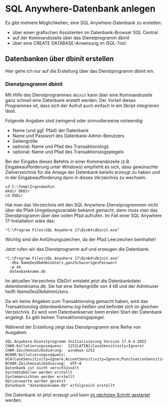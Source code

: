 # SQL Anywhere-Datenbank anlegen

Es gibt mehrere Möglichkeiten, eine SQL Anywhere-Datenbank zu erstellen:

- über einen grafischen Assistenten im Datenbank-Browser SQL Central
- auf der Kommandozeile über das Dienstprogramm dbinit
- über eine CREATE DATABASE-Anweisung im iSQL-Tool

## Datenbanken über dbinit erstellen

Hier gehe ich nur auf die Erstellung über das Dienstprogramm dbinit ein.

### Dienstprogramm dbinit

Mit Hilfe des Dienstprogrammes `dbinit` kann über eine Kommandozeile ganz schnell eine Datenbank erstellt werden. Der Vorteil dieses Programmes ist, dass sich der Aufruf auch einfach in ein Skript integrieren lässt.

Folgende Angaben sind zwingend oder sinnvollerweise notwendig:

- Name (und ggf. Pfad) der Datenbank
- Name und Passwort des Datenbank-Admin-Benutzers
- Seitengröße
- optional: Name und Pfad des Transaktionslogs
- optional: Name und Pfad des Transaktionslogspiegels

Bei der Eingabe dieses Befehls in einer Kommandozeile (z.B. Eingabeaufforderung unter Windows) empfiehlt es sich, dass gewünschte Zielverzeichnis für die Anlage der Datenbank bereits erzeugt zu haben und in der Eingabeaufforderung dann in dieses Verzeichnis zu wechseln.

```shell
cd C:\Temp\Irgendwohin
mkdir DbDir
cd DbDir
```



Hat man das Verzeichnis mit den SQL Anywhere-Dienstprogrammen nicht über die Pfad-Umgebungsvariable bekannt gemacht, dann muss man das Dienstprogramm über den vollen Pfad aufrufen. Im Fall einer SQL Anywhere 17-Installation wäre das:

```shell
"C:\Program Files\SQL Anywhere 17\Bin64\dbinit.exe"
```

Wichtig sind die Anführungszeichen, da der Pfad Leerzeichen beinhaltet!

Jetzt rufen wir das Dienstprogramm auf und erzeugen die Datenbank:

```shell
"C:\Program Files\SQL Anywhere 17\Bin64\dbinit.exe"
  -dba NameDesDbAdminUsers,ganzSchwierigesPasswort
  -p 4k
  datenbankname.db
```

Im aktuellen Verzeichnis (DbDir) entsteht jetzt die Datenbankdatei *datenbankname.db*. Sie hat eine Seitengröße von 4 kB und der Adminuser heißt *NameDesDbAdminUsers*.

Da wir keine Angaben zum Transaktionslog gemacht haben, wird das Transaktionslog *datenbankname.log* heißen und befindet sich im gleichen Verzeichnis. Es wird vom Datenbankserver beim ersten Start der Datenbank angelegt. Es gibt keinen Transaktionslogspiegel.

Während der Erstellung zeigt das Dienstprogramm eine Reihe von Ausgaben:

```shell
SQL Anywhere-Dienstprogramm Initialisierung Version 17.0.4.2053
CHAR-Kollatierungssequenz:  1252LATIN1(CaseSensitivity=Ignore)
CHAR-Zeichensatzkodierung:  windows-1252
NCHAR-Kollatierungssequenz:  UCA(CaseSensitivity=Ignore;AccentSensitivity=Ignore;PunctuationSensitivity=Primary)
NCHAR-Zeichensatzkodierung:  UTF-8
Datenbank ist nicht verschlüsselt
Systemtabellen werden erstellt
Systemansichten werden erstellt
Optionswerte werden gesetzt
Datenbank "datenbankname.db" erfolgreich erstellt
```

Die Datenbank ist jetzt erzeugt und kann [im nächsten Schritt gestartet](../datenbank-starten) werden.
